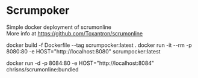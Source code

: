 # Scrumpoker
Simple docker deployment of scrumonline  
More info at https://github.com/Toxantron/scrumonline  

docker build -f Dockerfile --tag scrumpocker:latest . 
docker run -it --rm -p 8080:80 -e HOST="http://localhost:8080" scrumpocker:latest

docker run -d -p 8084:80 -e HOST="http://localhost:8084" chrisns/scrumonline:bundled